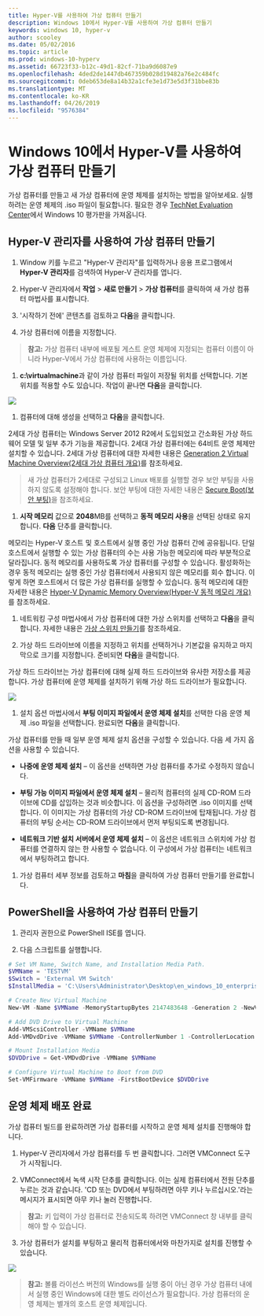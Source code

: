 ```yaml
---
title: Hyper-V를 사용하여 가상 컴퓨터 만들기
description: Windows 10에서 Hyper-V를 사용하여 가상 컴퓨터 만들기
keywords: windows 10, hyper-v
author: scooley
ms.date: 05/02/2016
ms.topic: article
ms.prod: windows-10-hyperv
ms.assetid: 66723f33-b12c-49d1-82cf-71ba9d6087e9
ms.openlocfilehash: 4ded2de1447db467359b028d19482a76e2c484fc
ms.sourcegitcommit: 0deb653de8a14b32a1cfe3e1d73e5d3f31bbe83b
ms.translationtype: MT
ms.contentlocale: ko-KR
ms.lasthandoff: 04/26/2019
ms.locfileid: "9576384"
---
```

# <a name="create-virtual-machine-with-hyper-v-on-windows-10"></a>Windows 10에서 Hyper-V를 사용하여 가상 컴퓨터 만들기

가상 컴퓨터를 만들고 새 가상 컴퓨터에 운영 체제를 설치하는 방법을 알아보세요.  실행하려는 운영 체제의 .iso 파일이 필요합니다. 필요한 경우 [TechNet Evaluation Center](http://www.microsoft.com/en-us/evalcenter/)에서 Windows 10 평가판을 가져옵니다.

## <a name="create-a-virtual-machine-with-hyper-v-manager"></a>Hyper-V 관리자를 사용하여 가상 컴퓨터 만들기

1. Window 키를 누르고 "Hyper-V 관리자"를 입력하거나 응용 프로그램에서 **Hyper-V 관리자**를 검색하여 Hyper-V 관리자를 엽니다.

1. Hyper-V 관리자에서 **작업** > **새로 만들기** > **가상 컴퓨터**를 클릭하여 새 가상 컴퓨터 마법사를 표시합니다.

1. '시작하기 전에' 콘텐츠를 검토하고 **다음**을 클릭합니다.

1. 가상 컴퓨터에 이름을 지정합니다.
  > **참고:** 가상 컴퓨터 내부에 배포될 게스트 운영 체제에 지정되는 컴퓨터 이름이 아니라 Hyper-V에서 가상 컴퓨터에 사용하는 이름입니다.

1. **c:\virtualmachine**과 같이 가상 컴퓨터 파일이 저장될 위치를 선택합니다. 기본 위치를 적용할 수도 있습니다. 작업이 끝나면 **다음**을 클릭합니다.
    
  ![](media/new_vm_upd.png)

1. 컴퓨터에 대해 생성을 선택하고 **다음**을 클릭합니다.  

  2세대 가상 컴퓨터는 Windows Server 2012 R2에서 도입되었고 간소화된 가상 하드웨어 모델 및 일부 추가 기능을 제공합니다. 2세대 가상 컴퓨터에는 64비트 운영 체제만 설치할 수 있습니다. 2세대 가상 컴퓨터에 대한 자세한 내용은 [Generation 2 Virtual Machine Overview(2세대 가상 컴퓨터 개요)](https://technet.microsoft.com/en-us/library/dn282285.aspx)를 참조하세요.
  
  > 새 가상 컴퓨터가 2세대로 구성되고 Linux 배포를 실행할 경우 보안 부팅을 사용하지 않도록 설정해야 합니다. 보안 부팅에 대한 자세한 내용은 [Secure Boot(보안 부팅)](https://technet.microsoft.com/en-us/library/dn486875.aspx)을 참조하세요.

1. **시작 메모리** 값으로 **2048**MB를 선택하고 **동적 메모리 사용**을 선택된 상태로 유지합니다. **다음** 단추를 클릭합니다.

  메모리는 Hyper-V 호스트 및 호스트에서 실행 중인 가상 컴퓨터 간에 공유됩니다. 단일 호스트에서 실행할 수 있는 가상 컴퓨터의 수는 사용 가능한 메모리에 따라 부분적으로 달라집니다. 동적 메모리를 사용하도록 가상 컴퓨터를 구성할 수 있습니다. 활성화하는 경우 동적 메모리는 실행 중인 가상 컴퓨터에서 사용되지 않은 메모리를 회수 합니다. 이렇게 하면 호스트에서 더 많은 가상 컴퓨터를 실행할 수 있습니다. 동적 메모리에 대한 자세한 내용은 [Hyper-V Dynamic Memory Overview(Hyper-V 동적 메모리 개요)](https://technet.microsoft.com/en-us/library/hh831766.aspx)를 참조하세요.

1. 네트워킹 구성 마법사에서 가상 컴퓨터에 대한 가상 스위치를 선택하고 **다음**을 클릭합니다. 자세한 내용은 [가상 스위치 만들기](connect-to-network.md)를 참조하세요.

1. 가상 하드 드라이브에 이름을 지정하고 위치를 선택하거나 기본값을 유지하고 마지막으로 크기를 지정합니다. 준비되면 **다음**을 클릭합니다.

  가상 하드 드라이브는 가상 컴퓨터에 대해 실제 하드 드라이브와 유사한 저장소를 제공합니다. 가상 컴퓨터에 운영 체제를 설치하기 위해 가상 하드 드라이브가 필요합니다.
  
  ![](media/new_vhd_upd.png)

1. 설치 옵션 마법사에서 **부팅 이미지 파일에서 운영 체제 설치**를 선택한 다음 운영 체제 .iso 파일을 선택합니다. 완료되면 **다음**을 클릭합니다.

  가상 컴퓨터를 만들 때 일부 운영 체제 설치 옵션을 구성할 수 있습니다. 다음 세 가지 옵션을 사용할 수 있습니다.

  * **나중에 운영 체제 설치** – 이 옵션을 선택하면 가상 컴퓨터를 추가로 수정하지 않습니다.

  * **부팅 가능 이미지 파일에서 운영 체제 설치** – 물리적 컴퓨터의 실제 CD-ROM 드라이브에 CD를 삽입하는 것과 비슷합니다. 이 옵션을 구성하려면 .iso 이미지를 선택합니다. 이 이미지는 가상 컴퓨터의 가상 CD-ROM 드라이브에 탑재됩니다. 가상 컴퓨터의 부팅 순서는 CD-ROM 드라이브에서 먼저 부팅되도록 변경됩니다.

  * **네트워크 기반 설치 서버에서 운영 체제 설치** – 이 옵션은 네트워크 스위치에 가상 컴퓨터를 연결하지 않는 한 사용할 수 없습니다. 이 구성에서 가상 컴퓨터는 네트워크에서 부팅하려고 합니다.

1. 가상 컴퓨터 세부 정보를 검토하고 **마침**을 클릭하여 가상 컴퓨터 만들기를 완료합니다.

## <a name="create-a-virtual-machine-with-powershell"></a>PowerShell을 사용하여 가상 컴퓨터 만들기

1. 관리자 권한으로 PowerShell ISE를 엽니다.

2. 다음 스크립트를 실행합니다.

  ``` powershell
  # Set VM Name, Switch Name, and Installation Media Path.
  $VMName = 'TESTVM'
  $Switch = 'External VM Switch'
  $InstallMedia = 'C:\Users\Administrator\Desktop\en_windows_10_enterprise_x64_dvd_6851151.iso'

  # Create New Virtual Machine
  New-VM -Name $VMName -MemoryStartupBytes 2147483648 -Generation 2 -NewVHDPath "D:\Virtual Machines\$VMName\$VMName.vhdx" -NewVHDSizeBytes 53687091200 -Path "D:\Virtual Machines\$VMName" -SwitchName $Switch

  # Add DVD Drive to Virtual Machine
  Add-VMScsiController -VMName $VMName
  Add-VMDvdDrive -VMName $VMName -ControllerNumber 1 -ControllerLocation 0 -Path $InstallMedia

  # Mount Installation Media
  $DVDDrive = Get-VMDvdDrive -VMName $VMName

  # Configure Virtual Machine to Boot from DVD
  Set-VMFirmware -VMName $VMName -FirstBootDevice $DVDDrive
  ```

## <a name="complete-the-operating-system-deployment"></a>운영 체제 배포 완료

가상 컴퓨터 빌드를 완료하려면 가상 컴퓨터를 시작하고 운영 체제 설치를 진행해야 합니다.

1. Hyper-V 관리자에서 가상 컴퓨터를 두 번 클릭합니다. 그러면 VMConnect 도구가 시작됩니다.

2. VMConnect에서 녹색 시작 단추를 클릭합니다. 이는 실제 컴퓨터에서 전원 단추를 누르는 것과 같습니다. 'CD 또는 DVD에서 부팅하려면 아무 키나 누르십시오.'라는 메시지가 표시되면 아무 키나 눌러 진행합니다.

  > **참고:** 키 입력이 가상 컴퓨터로 전송되도록 하려면 VMConnect 창 내부를 클릭해야 할 수 있습니다.

3. 가상 컴퓨터가 설치를 부팅하고 물리적 컴퓨터에서와 마찬가지로 설치를 진행할 수 있습니다.

  ![](media/OSDeploy_upd.png) 

  > **참고:** 볼륨 라이선스 버전의 Windows를 실행 중이 아닌 경우 가상 컴퓨터 내에서 실행 중인 Windows에 대한 별도 라이선스가 필요합니다. 가상 컴퓨터의 운영 체제는 별개의 호스트 운영 체제입니다.
